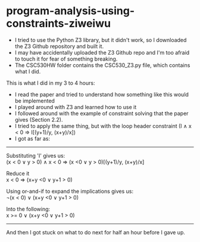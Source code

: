 # program-analysis-using-constraints-ziweiwu

* I tried to use the Python Z3 library, but it didn't work, so I downloaded the Z3 Github repository and built it. 
* I may have accidentally uploaded the Z3 Github repo and I'm too afraid to touch it for fear of something breaking.
* The CSC530HW folder contains the CSC530_Z3.py file, which contains what I did.

This is what I did in my 3 to 4 hours:
* I read the paper and tried to understand how something like this would be implemented
* I played around with Z3 and learned how to use it
* I followed around with the example of constraint solving that the paper gives (Section 2.2).
* I tried to apply the same thing, but with the loop header constraint (I ∧ x < 0 ⇒ I[(y+1)/y, (x+y)/x])
* I got as far as:

-----------------------------------
Substituting 'I' gives us:  
(x < 0 ∨ y > 0) ∧ x < 0 ⇒ (x <0 ∨ y > 0)[(y+1)/y, (x+y)/x]

Reduce it  
x < 0 ⇒ (x+y <0 ∨ y+1 > 0)

Using or-and-if to expand the implications gives us:  
¬(x < 0) ∨ (x+y <0 ∨ y+1 > 0)

Into the following:  
x >= 0 ∨ (x+y <0 ∨ y+1 > 0)

--------------------------------------

And then I got stuck on what to do next for half an hour before I gave up.
